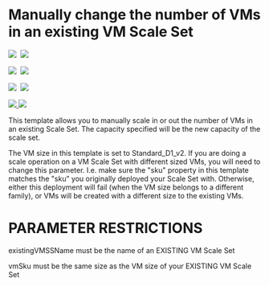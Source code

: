 # Manually change the number of VMs in an existing VM Scale Set

<IMG SRC="https://azbotstorage.blob.core.windows.net/badges/201-vmss-scale-existing/PublicLastTestDate.svg" />&nbsp;
<IMG SRC="https://azbotstorage.blob.core.windows.net/badges/201-vmss-scale-existing/PublicDeployment.svg" />&nbsp;

<IMG SRC="https://azbotstorage.blob.core.windows.net/badges/201-vmss-scale-existing/FairfaxLastTestDate.svg" />&nbsp;
<IMG SRC="https://azbotstorage.blob.core.windows.net/badges/201-vmss-scale-existing/FairfaxDeployment.svg" />&nbsp;

<IMG SRC="https://azbotstorage.blob.core.windows.net/badges/201-vmss-scale-existing/BestPracticeResult.svg" />&nbsp;
<IMG SRC="https://azbotstorage.blob.core.windows.net/badges/201-vmss-scale-existing/CredScanResult.svg" />&nbsp;

<a href="https://portal.azure.com/#create/Microsoft.Template/uri/https%3A%2F%2Fraw.githubusercontent.com%2FAzure%2Fazure-quickstart-templates%2Fmaster%2F201-vmss-scale-existing%2Fazuredeploy.json" target="_blank">
    <img src="http://azuredeploy.net/deploybutton.png"/>
</a>
<a href="http://armviz.io/#/?load=https%3A%2F%2Fraw.githubusercontent.com%2FAzure%2Fazure-quickstart-templates%2Fmaster%2F201-vmss-scale-existing%2Fazuredeploy.json" target="_blank">
    <img src="http://armviz.io/visualizebutton.png"/>
</a>

This template allows you to manually scale in or out the number of VMs in an existing Scale Set. The capacity specified will be the new capacity of the scale set. 

The VM size in this template is set to Standard_D1_v2. If you are doing a scale operation on a VM Scale Set with different sized VMs, you will need to change this parameter. I.e. make sure the "sku" property in this template matches the "sku" you originally deployed your Scale Set with. Otherwise, either this deployment will fail (when the VM size belongs to a different family), or VMs will be created with a different size to the existing VMs.

PARAMETER RESTRICTIONS
======================

existingVMSSName must be the name of an EXISTING VM Scale Set

vmSku must be the same size as the VM size of your EXISTING VM Scale Set

